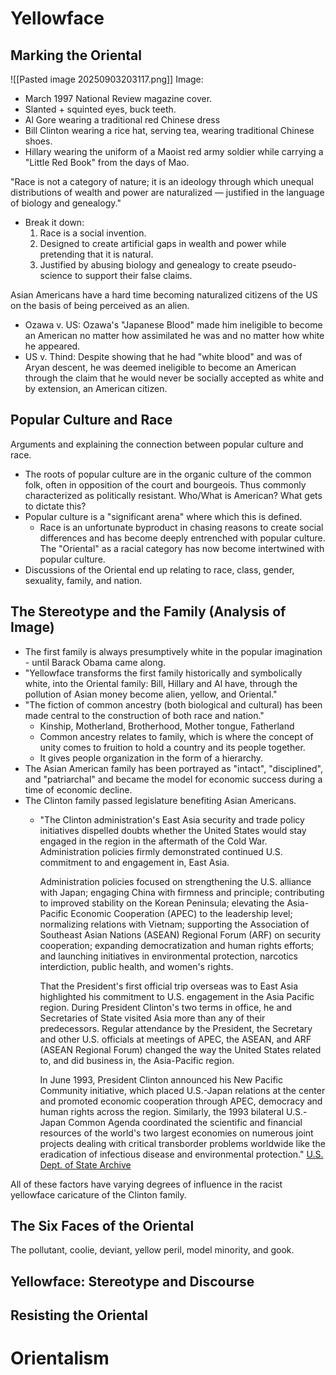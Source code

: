 # Yellowface
## Marking the Oriental
![[Pasted image 20250903203117.png]]
Image:
- March 1997 National Review magazine cover.
- Slanted + squinted eyes, buck teeth.
- Al Gore wearing a traditional red Chinese dress
- Bill Clinton wearing a rice hat, serving tea, wearing traditional Chinese shoes.
- Hillary wearing the uniform of a Maoist red army soldier while carrying a "Little Red Book" from the days of Mao.

"Race is not a category of nature; it is an ideology through which unequal distributions of wealth and power are naturalized — justified in the language of biology and genealogy."
- Break it down:
	1. Race is a social invention.
	2. Designed to create artificial gaps in wealth and power while pretending that it is natural.
	3. Justified by abusing biology and genealogy to create pseudo-science to support their false claims.

Asian Americans have a hard time becoming naturalized citizens of the US on the basis of being perceived as an alien.
- Ozawa v. US: Ozawa's "Japanese Blood" made him ineligible to become an American no matter how assimilated he was and no matter how white he appeared.
- US v. Thind: Despite showing that he had "white blood" and was of Aryan descent, he was deemed ineligible to become an American through the claim that he would never be socially accepted as white and by extension, an American citizen.

## Popular Culture and Race
Arguments and explaining the connection between popular culture and race.
- The roots of popular culture are in the organic culture of the common folk, often in opposition of the court and bourgeois. Thus commonly characterized as politically resistant.
Who/What is American? What gets to dictate this?
- Popular culture is a "significant arena" where which this is defined.
	- Race is an unfortunate byproduct in chasing reasons to create social differences and has become deeply entrenched with popular culture.
The "Oriental" as a racial category has now become intertwined with popular culture.
- Discussions of the Oriental end up relating to race, class, gender, sexuality, family, and nation.

## The Stereotype and the Family (Analysis of Image)
- The first family is always presumptively white in the popular imagination - until Barack Obama came along.
- "Yellowface transforms the first family historically and symbolically white, into the Oriental family: Bill, Hillary and Al have, through the pollution of Asian money become alien, yellow, and Oriental."
- "The fiction of common ancestry (both biological and cultural) has been made central to the construction of both race and nation."
	- Kinship, Motherland, Brotherhood, Mother tongue, Fatherland
	- Common ancestry relates to family, which is where the concept of unity comes to fruition to hold a country and its people together.
	- It gives people organization in the form of a hierarchy.
- The Asian American family has been portrayed as "intact", "disciplined", and "patriarchal" and became the model for economic success during a time of economic decline.
- The Clinton family passed legislature benefiting Asian Americans.
	- "The Clinton administration's East Asia security and trade policy initiatives dispelled doubts whether the United States would stay engaged in the region in the aftermath of the Cold War. Administration policies firmly demonstrated continued U.S. commitment to and engagement in, East Asia.
	  
	  Administration policies focused on strengthening the U.S. alliance with Japan; engaging China with firmness and principle; contributing to improved stability on the Korean Peninsula; elevating the Asia-Pacific Economic Cooperation (APEC) to the leadership level; normalizing relations with Vietnam; supporting the Association of Southeast Asian Nations (ASEAN) Regional Forum (ARF) on security cooperation; expanding democratization and human rights efforts; and launching initiatives in environmental protection, narcotics interdiction, public health, and women's rights.
	  
	  That the President's first official trip overseas was to East Asia highlighted his commitment to U.S. engagement in the Asia Pacific region. During President Clinton's two terms in office, he and Secretaries of State visited Asia more than any of their predecessors. Regular attendance by the President, the Secretary and other U.S. officials at meetings of APEC, the ASEAN, and ARF (ASEAN Regional Forum) changed the way the United States related to, and did business in, the Asia-Pacific region.
	  
	  In June 1993, President Clinton announced his New Pacific Community initiative, which placed U.S.-Japan relations at the center and promoted economic cooperation through APEC, democracy and human rights across the region. Similarly, the 1993 bilateral U.S.-Japan Common Agenda coordinated the scientific and financial resources of the world's two largest economies on numerous joint projects dealing with critical transborder problems worldwide like the eradication of infectious disease and environmental protection." [U.S. Dept. of State Archive](https://2001-2009.state.gov/r/pa/ho/pubs/8530.htm)

All of these factors have varying degrees of influence in the racist yellowface caricature of the Clinton family.

## The Six Faces of the Oriental
The pollutant, coolie, deviant, yellow peril, model minority, and gook.


## Yellowface: Stereotype and Discourse

## Resisting the Oriental
# Orientalism